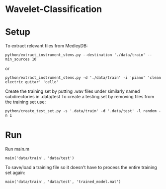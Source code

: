 # Wavelet-Classification


# Setup
To extract relevant files from MedleyDB:
```
python/extract_instrument_stems.py --destination './data/train' --min_sources 10
```
or
```
python/extract_instrument_stems.py -d './data/train' -i 'piano' 'clean electric guitar' 'cello'
```

Create the training set by putting .wav files under similarly named subdirectories in .data/test
To create a testing set by removing files from the training set use:
```
python/create_test_set.py -s '.data/train' -d '.data/test' -l random -n 1
```

# Run
Run main.m
```
main('data/train', 'data/test')
```

To save/load a training file so it doesn't have to process the entire training set again:
```
main('data/train', 'data/test', 'trained_model.mat')
```
